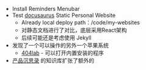 - Install Reminders Menubar
- Test [docusaurus](https://docusaurus.io/zh-CN/) Static Personal Website
	- Already local deploy path：/code/my-websites
	- 对静态文档进行了对比，底层采用React架构
	- 后续可能还是考虑使用 Jekyll
- 发现了一个可以操作的另外一个苹果系统
	- [404lab](https://www.404lab.top/) - 可以打开内置安装的程序
- [产品沉思录](https://pmthinking.notion.site/a601a12335044f349a22caf57f274c27) 的知识库扩张了额外的